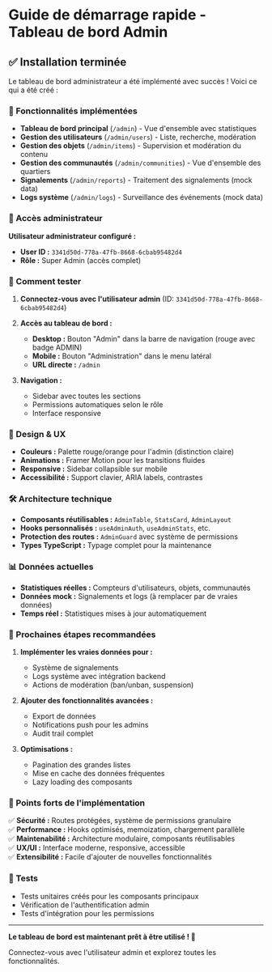 # Guide de démarrage rapide - Tableau de bord Admin

## ✅ Installation terminée

Le tableau de bord administrateur a été implémenté avec succès ! Voici ce qui a été créé :

### 🎯 Fonctionnalités implémentées

- **Tableau de bord principal** (`/admin`) - Vue d'ensemble avec statistiques
- **Gestion des utilisateurs** (`/admin/users`) - Liste, recherche, modération
- **Gestion des objets** (`/admin/items`) - Supervision et modération du contenu
- **Gestion des communautés** (`/admin/communities`) - Vue d'ensemble des quartiers
- **Signalements** (`/admin/reports`) - Traitement des signalements (mock data)
- **Logs système** (`/admin/logs`) - Surveillance des événements (mock data)

### 🔐 Accès administrateur

**Utilisateur administrateur configuré :**
- **User ID :** `3341d50d-778a-47fb-8668-6cbab95482d4`
- **Rôle :** Super Admin (accès complet)

### 🚀 Comment tester

1. **Connectez-vous avec l'utilisateur admin** (ID: `3341d50d-778a-47fb-8668-6cbab95482d4`)

2. **Accès au tableau de bord :**
   - **Desktop :** Bouton "Admin" dans la barre de navigation (rouge avec badge ADMIN)
   - **Mobile :** Bouton "Administration" dans le menu latéral
   - **URL directe :** `/admin`

3. **Navigation :**
   - Sidebar avec toutes les sections
   - Permissions automatiques selon le rôle
   - Interface responsive

### 🎨 Design & UX

- **Couleurs :** Palette rouge/orange pour l'admin (distinction claire)
- **Animations :** Framer Motion pour les transitions fluides
- **Responsive :** Sidebar collapsible sur mobile
- **Accessibilité :** Support clavier, ARIA labels, contrastes

### 🛠️ Architecture technique

- **Composants réutilisables :** `AdminTable`, `StatsCard`, `AdminLayout`
- **Hooks personnalisés :** `useAdminAuth`, `useAdminStats`, etc.
- **Protection des routes :** `AdminGuard` avec système de permissions
- **Types TypeScript :** Typage complet pour la maintenance

### 📊 Données actuelles

- **Statistiques réelles :** Compteurs d'utilisateurs, objets, communautés
- **Données mock :** Signalements et logs (à remplacer par de vraies données)
- **Temps réel :** Statistiques mises à jour automatiquement

### 🔧 Prochaines étapes recommandées

1. **Implémenter les vraies données pour :**
   - Système de signalements
   - Logs système avec intégration backend
   - Actions de modération (ban/unban, suspension)

2. **Ajouter des fonctionnalités avancées :**
   - Export de données
   - Notifications push pour les admins
   - Audit trail complet

3. **Optimisations :**
   - Pagination des grandes listes
   - Mise en cache des données fréquentes
   - Lazy loading des composants

### 🎯 Points forts de l'implémentation

✅ **Sécurité :** Routes protégées, système de permissions granulaire  
✅ **Performance :** Hooks optimisés, memoization, chargement parallèle  
✅ **Maintenabilité :** Architecture modulaire, composants réutilisables  
✅ **UX/UI :** Interface moderne, responsive, accessible  
✅ **Extensibilité :** Facile d'ajouter de nouvelles fonctionnalités  

### 🐛 Tests

- Tests unitaires créés pour les composants principaux
- Vérification de l'authentification admin
- Tests d'intégration pour les permissions

---

**Le tableau de bord est maintenant prêt à être utilisé ! 🎉**

Connectez-vous avec l'utilisateur admin et explorez toutes les fonctionnalités.
